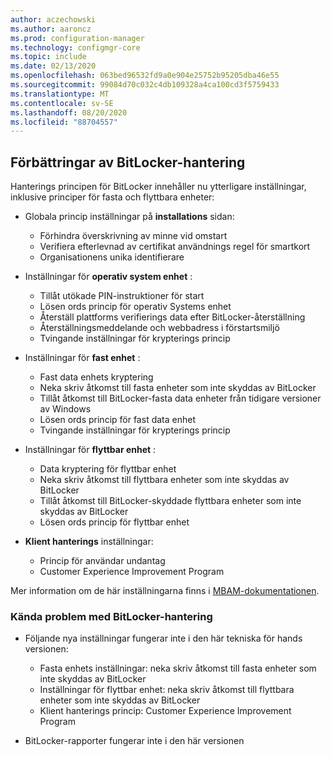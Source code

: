 ```yaml
---
author: aczechowski
ms.author: aaroncz
ms.prod: configuration-manager
ms.technology: configmgr-core
ms.topic: include
ms.date: 02/13/2020
ms.openlocfilehash: 063bed96532fd9a0e904e25752b95205dba46e55
ms.sourcegitcommit: 99084d70c032c4db109328a4ca100cd3f5759433
ms.translationtype: MT
ms.contentlocale: sv-SE
ms.lasthandoff: 08/20/2020
ms.locfileid: "88704557"
---
```

## <a name="improvements-to-bitlocker-management"></a><a name="bkmk_bitlocker"></a> Förbättringar av BitLocker-hantering

<!--5925683-->

Hanterings principen för BitLocker innehåller nu ytterligare inställningar, inklusive principer för fasta och flyttbara enheter:

- Globala princip inställningar på **installations** sidan:

  - Förhindra överskrivning av minne vid omstart
  - Verifiera efterlevnad av certifikat användnings regel för smartkort
  - Organisationens unika identifierare

- Inställningar för **operativ system enhet** :

  - Tillåt utökade PIN-instruktioner för start
  - Lösen ords princip för operativ Systems enhet
  - Återställ plattforms verifierings data efter BitLocker-återställning
  - Återställningsmeddelande och webbadress i förstartsmiljö
  - Tvingande inställningar för krypterings princip

- Inställningar för **fast enhet** :

  - Fast data enhets kryptering
  - Neka skriv åtkomst till fasta enheter som inte skyddas av BitLocker
  - Tillåt åtkomst till BitLocker-fasta data enheter från tidigare versioner av Windows
  - Lösen ords princip för fast data enhet
  - Tvingande inställningar för krypterings princip

- Inställningar för **flyttbar enhet** :

  - Data kryptering för flyttbar enhet
  - Neka skriv åtkomst till flyttbara enheter som inte skyddas av BitLocker
  - Tillåt åtkomst till BitLocker-skyddade flyttbara enheter som inte skyddas av BitLocker
  - Lösen ords princip för flyttbar enhet

- **Klient hanterings** inställningar:

  - Princip för användar undantag
  - Customer Experience Improvement Program

Mer information om de här inställningarna finns i [MBAM-dokumentationen](/microsoft-desktop-optimization-pack/mbam-v25/planning-for-mbam-25-group-policy-requirements).

### <a name="bitlocker-management-known-issues"></a>Kända problem med BitLocker-hantering

- Följande nya inställningar fungerar inte i den här tekniska för hands versionen:

  - Fasta enhets inställningar: neka skriv åtkomst till fasta enheter som inte skyddas av BitLocker
  - Inställningar för flyttbar enhet: neka skriv åtkomst till flyttbara enheter som inte skyddas av BitLocker
  - Klient hanterings princip: Customer Experience Improvement Program

- BitLocker-rapporter fungerar inte i den här versionen